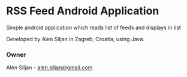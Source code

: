 # RSS Feed Android Application #

Simple android application which reads list of feeds and displays in list

Developed by Alen Siljan in Zagreb, Croatia, using Java.

### Owner ###

Alen Siljan - alen.siljan@gmail.com
